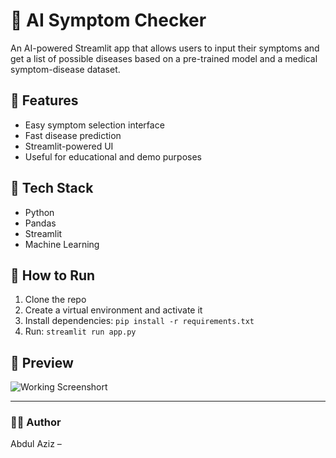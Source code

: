 # 🤖 AI Symptom Checker

An AI-powered Streamlit app that allows users to input their symptoms and get a list of possible diseases based on a pre-trained model and a medical symptom-disease dataset.

## 🚀 Features
- Easy symptom selection interface
- Fast disease prediction
- Streamlit-powered UI
- Useful for educational and demo purposes

## 🧠 Tech Stack
- Python
- Pandas
- Streamlit
- Machine Learning

## 📂 How to Run

1. Clone the repo
2. Create a virtual environment and activate it
3. Install dependencies: `pip install -r requirements.txt`
4. Run: `streamlit run app.py`

## 📸 Preview
![Working Screenshort](https://github.com/user-attachments/assets/2ee3972f-03f7-487d-8120-722ba9fa4842)

---

### 👨‍💻 Author
Abdul Aziz – 

